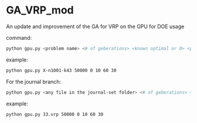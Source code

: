 # GA_VRP_mod
An update and improvement of the GA for VRP on the GPU for DOE usage

command:
```bash
python gpu.py <problem name> <# of geberations> <known optimal or 0> <population size multiplier> <crossover operator> <mutation operator>
```
example:

```bash
python gpu.py X-n1001-k43 50000 0 10 60 30
```

For the journal branch:
```bash
python gpu.py <any file in the journal-set folder> <# of geberations> <known optimal or 0> <population size multiplier> <crossover operator> <mutation operator>
```

example:

```bash
python gpu.py 33.vrp 50000 0 10 60 30
```

